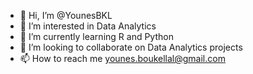 - 👋 Hi, I’m @YounesBKL
- 👀 I’m interested in Data Analytics 
- 🌱 I’m currently learning R and Python
- 💞️ I’m looking to collaborate on Data Analytics projects 
- 📫 How to reach me  younes.boukellal@gmail.com

<!---
YounesBKL/YounesBKL is a ✨ special ✨ repository because its `README.md` (this file) appears on your GitHub profile.
You can click the Preview link to take a look at your changes.
--->
